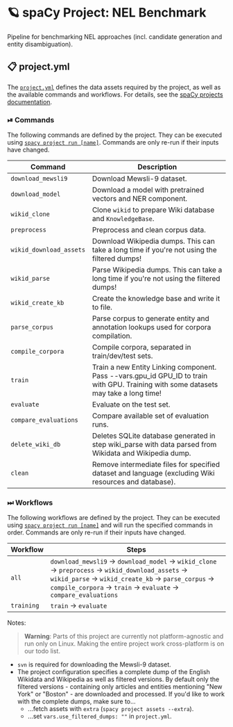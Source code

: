 <!-- SPACY PROJECT: AUTO-GENERATED DOCS START (do not remove) -->

# 🪐 spaCy Project: NEL Benchmark

Pipeline for benchmarking NEL approaches (incl. candidate generation and entity disambiguation).

## 📋 project.yml

The [`project.yml`](project.yml) defines the data assets required by the
project, as well as the available commands and workflows. For details, see the
[spaCy projects documentation](https://spacy.io/usage/projects).

### ⏯ Commands

The following commands are defined by the project. They
can be executed using [`spacy project run [name]`](https://spacy.io/api/cli#project-run).
Commands are only re-run if their inputs have changed.

| Command | Description |
| --- | --- |
| `download_mewsli9` | Download Mewsli-9 dataset. |
| `download_model` | Download a model with pretrained vectors and NER component. |
| `wikid_clone` | Clone `wikid` to prepare Wiki database and `KnowledgeBase`. |
| `preprocess` | Preprocess and clean corpus data. |
| `wikid_download_assets` | Download Wikipedia dumps. This can take a long time if you're not using the filtered dumps! |
| `wikid_parse` | Parse Wikipedia dumps. This can take a long time if you're not using the filtered dumps! |
| `wikid_create_kb` | Create the knowledge base and write it to file. |
| `parse_corpus` | Parse corpus to generate entity and annotation lookups used for corpora compilation. |
| `compile_corpora` | Compile corpora, separated in train/dev/test sets. |
| `train` | Train a new Entity Linking component. Pass --vars.gpu_id GPU_ID to train with GPU. Training with some datasets may take a long time! |
| `evaluate` | Evaluate on the test set. |
| `compare_evaluations` | Compare available set of evaluation runs. |
| `delete_wiki_db` | Deletes SQLite database generated in step wiki_parse with data parsed from Wikidata and Wikipedia dump. |
| `clean` | Remove intermediate files for specified dataset and language (excluding Wiki resources and database). |

### ⏭ Workflows

The following workflows are defined by the project. They
can be executed using [`spacy project run [name]`](https://spacy.io/api/cli#project-run)
and will run the specified commands in order. Commands are only re-run if their
inputs have changed.

| Workflow | Steps |
| --- | --- |
| `all` | `download_mewsli9` &rarr; `download_model` &rarr; `wikid_clone` &rarr; `preprocess` &rarr; `wikid_download_assets` &rarr; `wikid_parse` &rarr; `wikid_create_kb` &rarr; `parse_corpus` &rarr; `compile_corpora` &rarr; `train` &rarr; `evaluate` &rarr; `compare_evaluations` |
| `training` | `train` &rarr; `evaluate` |

<!-- SPACY PROJECT: AUTO-GENERATED DOCS END (do not remove) -->

Notes:

> **Warning**: Parts of this project are currently not platform-agnostic and run only on Linux. Making the entire
> project work cross-platform is on our todo list.

- `svn` is required for downloading the Mewsli-9 dataset.
- The project configuration specifies a complete dump of the English Wikidata and Wikipedia as well as filtered versions.
  By default only the filtered versions - containing only articles and entities mentioning "New York" or "Boston" - are
  downloaded and processed.
  If you'd like to work with the complete dumps, make sure to...
  - ...fetch assets with `extra` (`spacy project assets --extra`).
  - ...set `vars.use_filtered_dumps: ""` in `project.yml`.
